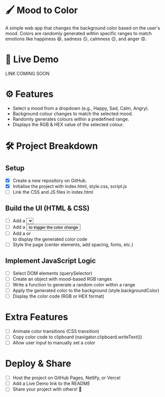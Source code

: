 # 🖌 Mood to Color

A simple web app that changes the background color based on the user's mood. Colors are randomly generated within specific ranges to match emotions like happiness 😄, sadness 😔, calmness 😌, and anger 😡.

# 🔗 Live Demo

LINK COMING SOON

# ⚙️ Features

-   Select a mood from a dropdown (e.g., Happy, Sad, Calm, Angry).
-   Background colour changes to match the selected mood.
-   Randomly generates colours within a predefined range.
-   Displays the RGB & HEX value of the selected colour.

# 🛠 Project Breakdown

## Setup

-   [x] Create a new repository on GitHub.
-   [x] Initialise the project with index.html, style.css, script.js
-   [ ] Link the CSS and JS files in index.html

## Build the UI (HTML & CSS)

-   [ ] Add a <select> dropdown for mood selection
-   [ ] Add a <button> to trigger the color change
-   [ ] Add a <span> or <div> to display the generated color code
-   [ ] Style the page (center elements, add spacing, fonts, etc.)

## Implement JavaScript Logic

-   [ ] Select DOM elements (querySelector)
-   [ ] Create an object with mood-based RGB ranges
-   [ ] Write a function to generate a random color within a range
-   [ ] Apply the generated color to the background (style.backgroundColor)
-   [ ] Display the color code (RGB or HEX format)

# Extra Features

-   [ ] Animate color transitions (CSS transition)
-   [ ] Copy color code to clipboard (navigator.clipboard.writeText())
-   [ ] Allow user input to manually set a color

# Deploy & Share

-   [ ] Host the project on GitHub Pages, Netlify, or Vercel
-   [ ] Add a Live Demo link to the README
-   [ ] Share your project with others! 🚀
